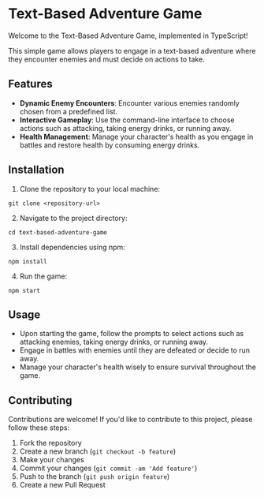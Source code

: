 # Text-Based Adventure Game

Welcome to the Text-Based Adventure Game, implemented in TypeScript!

This simple game allows players to engage in a text-based adventure where they encounter enemies and must decide on actions to take.

## Features

- **Dynamic Enemy Encounters**:
  Encounter various enemies randomly chosen from a predefined list.
- **Interactive Gameplay**: Use the command-line interface to choose actions such as attacking, taking energy drinks, or running away.
- **Health Management**: Manage your character's health as you engage in battles and restore health by consuming energy drinks.

## Installation

1. Clone the repository to your local machine:

```
git clone <repository-url>

```

2. Navigate to the project directory:

```
cd text-based-adventure-game

```

3. Install dependencies using npm:

```
npm install

```

4. Run the game:

```
npm start

```

## Usage

- Upon starting the game, follow the prompts to select actions such as attacking enemies, taking energy drinks, or running away.
- Engage in battles with enemies until they are defeated or decide to run away.
- Manage your character's health wisely to ensure survival throughout the game.

## Contributing

Contributions are welcome! If you'd like to contribute to this project, please follow these steps:

1. Fork the repository
2. Create a new branch (`git checkout -b feature`)
3. Make your changes
4. Commit your changes (`git commit -am 'Add feature'`)
5. Push to the branch (`git push origin feature`)
6. Create a new Pull Request
